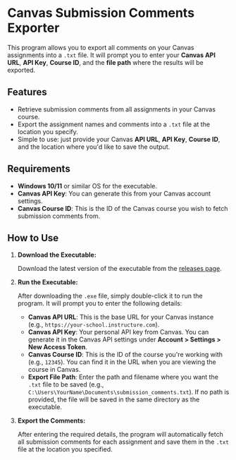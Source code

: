 # Canvas Submission Comments Exporter

This program allows you to export all comments on your Canvas assignments into a `.txt` file. It will prompt you to enter your **Canvas API URL**, **API Key**, **Course ID**, and the **file path** where the results will be exported.

## Features

- Retrieve submission comments from all assignments in your Canvas course.
- Export the assignment names and comments into a `.txt` file at the location you specify.
- Simple to use: just provide your Canvas **API URL**, **API Key**, **Course ID**, and the location where you'd like to save the output.

## Requirements

- **Windows 10/11** or similar OS for the executable.
- **Canvas API Key**: You can generate this from your Canvas account settings.
- **Canvas Course ID**: This is the ID of the Canvas course you wish to fetch submission comments from.

## How to Use

1. **Download the Executable:**

   Download the latest version of the executable from the [releases page](https://github.com/BrodyWills/CanvasCommentDownloader/releases/tag/release).

2. **Run the Executable:**

   After downloading the `.exe` file, simply double-click it to run the program. It will prompt you to enter the following details:

   - **Canvas API URL**: This is the base URL for your Canvas instance (e.g., `https://your-school.instructure.com`).
   - **Canvas API Key**: Your personal API key from Canvas. You can generate it in the Canvas API settings under **Account > Settings > New Access Token**.
   - **Canvas Course ID**: This is the ID of the course you're working with (e.g., `12345`). You can find it in the URL when you are viewing the course in Canvas.
   - **Export File Path**: Enter the path and filename where you want the `.txt` file to be saved (e.g., `C:\Users\YourName\Documents\submission_comments.txt`). If no path is provided, the file will be saved in the same directory as the executable.

3. **Export the Comments:**

   After entering the required details, the program will automatically fetch all submission comments for each assignment and save them in the `.txt` file at the location you specified.

